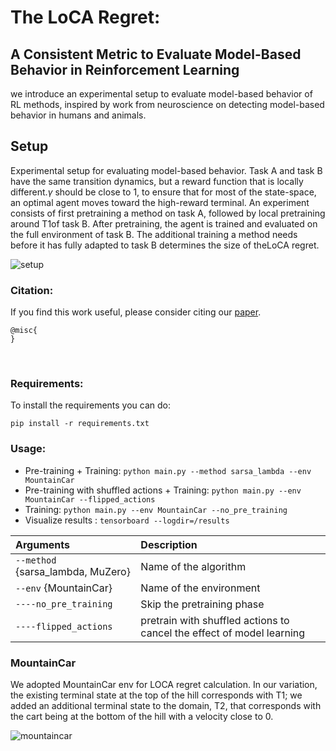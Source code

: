 # The LoCA Regret: 

## A Consistent Metric to Evaluate Model-Based Behavior in Reinforcement Learning

we introduce an experimental setup to evaluate model-based behavior of RL methods, 
inspired by work from neuroscience on detecting model-based behavior in humans and animals.

## Setup

Experimental setup for evaluating model-based behavior.  Task A and task B have the same transition dynamics, but a 
reward function that is locally different.$\gamma$ should be close to 1, to ensure that for most of the state-space, an optimal 
agent moves toward the high-reward terminal. An experiment consists of first pretraining a method on task A, 
followed by local pretraining around T1of task B. After pretraining, the agent is trained and evaluated on the full 
environment of task B. The additional training a method needs before it has fully adapted to task B determines the size
 of theLoCA regret.
 
![setup](https://user-images.githubusercontent.com/43013139/85905543-a7d8a200-b7d9-11ea-96d5-15f4ef93a076.png)

 
 ### Citation:

If you find this work useful, please consider citing our [paper]().
```
@misc{
}
```
<br/>

### Requirements:
To install the requirements you can do:

```
pip install -r requirements.txt
```

### Usage:
* Pre-training + Training: ```python main.py --method sarsa_lambda --env MountainCar ```
* Pre-training with shuffled actions + Training: ```python main.py --env MountainCar --flipped_actions```
* Training: ```python main.py --env MountainCar --no_pre_training ```
* Visualize results : ```tensorboard --logdir=/results```

|Arguments | Description|
|:-------------|:-------------|
| `--method` {sarsa_lambda, MuZero}                      |Name of the algorithm|
| `--env`    {MountainCar}                      |Name of the environment|
| `----no_pre_training`            |Skip the pretraining phase|
| `----flipped_actions`          |pretrain with shuffled actions to cancel the effect of model learning|

### MountainCar
We adopted MountainCar env for LOCA regret calculation. In our variation, the existing terminal state at the top of the 
hill corresponds with T1; we added an additional terminal state to the domain, T2, that corresponds with the cart being 
at the bottom of the hill with a velocity close to 0.

![mountaincar](https://user-images.githubusercontent.com/43013139/85905575-c048bc80-b7d9-11ea-9077-323173ae69e3.png)

